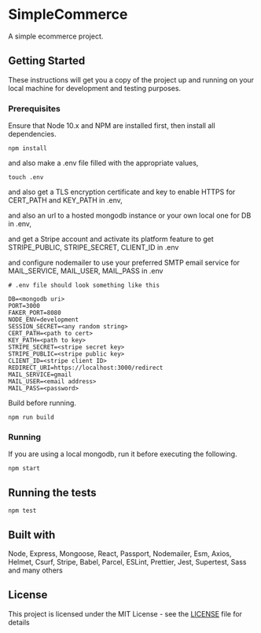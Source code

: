 # SimpleCommerce

A simple ecommerce project.

## Getting Started

These instructions will get you a copy of the project up and running on your local machine for development and testing purposes.

### Prerequisites

Ensure that Node 10.x and NPM are installed first, then install all dependencies.

```
npm install
```

and also make a .env file filled with the appropriate values,

```
touch .env
```

and also get a TLS encryption certificate and key to enable HTTPS for CERT_PATH and KEY_PATH in .env,

and also an url to a hosted mongodb instance or your own local one for DB in .env,

and get a Stripe account and activate its platform feature to get STRIPE_PUBLIC, STRIPE_SECRET, CLIENT_ID in .env

and configure nodemailer to use your preferred SMTP email service for MAIL_SERVICE, MAIL_USER, MAIL_PASS in .env

```
# .env file should look something like this

DB=<mongodb uri>
PORT=3000
FAKER_PORT=8080
NODE_ENV=development
SESSION_SECRET=<any random string>
CERT_PATH=<path to cert>
KEY_PATH=<path to key>
STRIPE_SECRET=<stripe secret key>
STRIPE_PUBLIC=<stripe public key>
CLIENT_ID=<stripe client ID>
REDIRECT_URI=https://localhost:3000/redirect
MAIL_SERVICE=gmail
MAIL_USER=<email address>
MAIL_PASS=<password>
```

Build before running.

```
npm run build
```

### Running

If you are using a local mongodb, run it before executing the following.

```
npm start
```

## Running the tests

```
npm test
```

## Built with

Node, Express, Mongoose, React, Passport, Nodemailer, Esm, Axios, Helmet, Csurf, Stripe,
Babel, Parcel, ESLint, Prettier, Jest, Supertest, Sass and many others

## License

This project is licensed under the MIT License - see the [LICENSE](LICENSE) file for details
